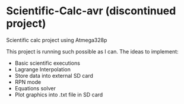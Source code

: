 # Scientific-Calc-avr (discontinued project)
Scientific calc project using Atmega328p

This project is running such possible as I can. 
The ideas to implement:
* Basic scientific executions
* Lagrange Interpolation
* Store data into external SD card
* RPN mode
* Equations solver
* Plot graphics into .txt file in SD card

